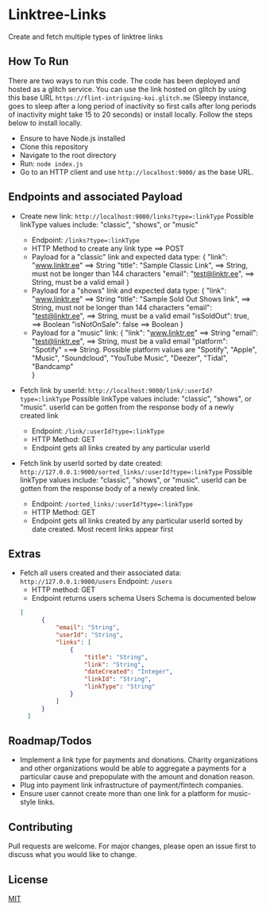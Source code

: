# Linktree-Links
Create and fetch multiple types of linktree links

## How To Run
There are two ways to run this code. The code has been deployed and hosted as a glitch service. You can use the link hosted on glitch by using this base URL ```https://flint-intriguing-koi.glitch.me``` (Sleepy instance, goes to sleep after a long period of inactivity so first calls after long periods of inactivity might take 15 to 20 seconds) or install locally. Follow the steps below to install locally.
- Ensure to have Node.js installed
- Clone this repository
- Navigate to the root directory
- Run: ```node index.js```
- Go to an HTTP client and use ```http://localhost:9000/``` as the base URL.


## Endpoints and associated Payload
- Create new link: ```http://localhost:9000/links?type=:linkType``` Possible linkType values include: "classic", "shows", or "music"
  - Endpoint: ```/links?type=:linkType```
  - HTTP Method to create any link type ==> POST
  - Payload for a "classic" link and expected data type: {
    "link": "www.linktr.ee" ==> String
    "title": "Sample Classic Link", ==> String, must not be longer than 144 characters
    "email": "test@linktr.ee", ==> String, must be a valid email
   }
  - Payload for a "shows" link and expected data type: {
    "link": "www.linktr.ee" ==> String
    "title": "Sample Sold Out Shows link", ==> String, must not be longer than 144 characters
    "email": "test@linktr.ee", ==> String, must be a valid email
    "isSoldOut": true, ==> Boolean
    "isNotOnSale": false ==> Boolean
   }
  - Payload for a "music" link: {
    "link": "www.linktr.ee" ==> String
    "email": "test@linktr.ee", ==> String, must be a valid email
    "platform": "Spotify" ===> String. Possible platform values are "Spotify", "Apple", "Music", "Soundcloud", "YouTube Music", "Deezer", "Tidal", "Bandcamp"   
   }
- Fetch link by userId: ```http://localhost:9000/link/:userId?type=:linkType``` Possible linkType values include: "classic", "shows", or "music". userId can be gotten from the response body of a newly created link
  - Endpoint: ```/link/:userId?type=:linkType```
  - HTTP Method: GET
  - Endpoint gets all links created by any particular userId
  
- Fetch link by userId sorted by date created: ```http://127.0.0.1:9000/sorted_links/:userId?type=:linkType``` Possible linkType values include: "classic", "shows", or "music". userId can be gotten from the response body of a newly created link.
  - Endpoint: ```/sorted_links/:userId?type=:linkType```
  - HTTP Method: GET
  - Endpoint gets all links created by any particular userId sorted by date created. Most recent links appear first
  
## Extras
- Fetch all users created and their associated data: ```http://127.0.0.1:9000/users```
  Endpoint: ```/users```
  - HTTP method: GET
  - Endpoint returns users schema
  Users Schema is documented below
  ```JSON
  [
        {
            "email": "String",
            "userId": "String",
            "links": [
                {
                    "title": "String",
                    "link": "String",
                    "dateCreated": "Integer",
                    "linkId": "String",
                    "linkType": "String"
                }
            ]
        }
    ]
  ```

## Roadmap/Todos
- Implement a link type for payments and donations. Charity organizations and other organizations would be able to aggregate a payments for a particular cause and prepopulate with the amount and donation reason.
- Plug into payment link infrastructure of payment/fintech companies.
- Ensure user cannot create more than one link for a platform for music-style links.

## Contributing
Pull requests are welcome. For major changes, please open an issue first to discuss what you would like to change.

## License
[MIT](https://choosealicense.com/licenses/mit/)
